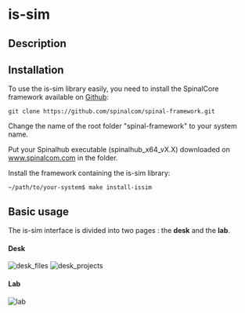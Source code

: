 # is-sim

## Description




## Installation

To use the is-sim library easily, you need to install the SpinalCore framework available on <a href='https://github.com/spinalcom/spinal-framework' target='_blank'>Github</a>:
```
git clone https://github.com/spinalcom/spinal-framework.git
```

Change the name of the root folder "spinal-framework" to your system name.

Put your Spinalhub executable (spinalhub_x64_vX.X) downloaded on www.spinalcom.com in the folder.

Install the framework containing the is-sim library:
```
~/path/to/your-system$ make install-issim
```

## Basic usage

The is-sim interface is divided into two pages : the **desk** and the **lab**.

#### Desk
![desk_files](https://cloud.githubusercontent.com/assets/14069348/16004140/571cf824-3160-11e6-8206-1263e00e4a5b.png)
![desk_projects](https://cloud.githubusercontent.com/assets/14069348/16004142/5898e03c-3160-11e6-8a9b-5673669fa4e9.png)

#### Lab
![lab](https://cloud.githubusercontent.com/assets/14069348/16004145/5b2eb254-3160-11e6-9af8-69be8e7b9e65.png)

